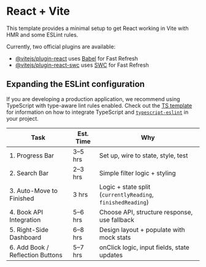 # React + Vite

This template provides a minimal setup to get React working in Vite with HMR and some ESLint rules.

Currently, two official plugins are available:

- [@vitejs/plugin-react](https://github.com/vitejs/vite-plugin-react/blob/main/packages/plugin-react) uses [Babel](https://babeljs.io/) for Fast Refresh
- [@vitejs/plugin-react-swc](https://github.com/vitejs/vite-plugin-react/blob/main/packages/plugin-react-swc) uses [SWC](https://swc.rs/) for Fast Refresh

## Expanding the ESLint configuration

If you are developing a production application, we recommend using TypeScript with type-aware lint rules enabled. Check out the [TS template](https://github.com/vitejs/vite/tree/main/packages/create-vite/template-react-ts) for information on how to integrate TypeScript and [`typescript-eslint`](https://typescript-eslint.io) in your project.

| Task                             | Est. Time | Why                                                         |
| -------------------------------- | --------- | ----------------------------------------------------------- |
| 1. Progress Bar                  | 3–5 hrs   | Set up, wire to state, style, test                          |
| 2. Search Bar                    | 2–3 hrs   | Simple filter logic + styling                               |
| 3. Auto-Move to Finished         | 3 hrs     | Logic + state split (`currentlyReading`, `finishedReading`) |
| 4. Book API Integration          | 5–6 hrs   | Choose API, structure response, use fallback                |
| 5. Right-Side Dashboard          | 6–8 hrs   | Design layout + populate with mock stats                    |
| 6. Add Book / Reflection Buttons | 5–7 hrs   | onClick logic, input fields, state updates                  |

